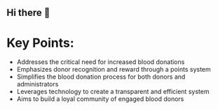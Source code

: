 ## Hi there 👋


# Key Points:
+ Addresses the critical need for increased blood donations
+ Emphasizes donor recognition and reward through a points system
+ Simplifies the blood donation process for both donors and administrators
+ Leverages technology to create a transparent and efficient system
+ Aims to build a loyal community of engaged blood donors
